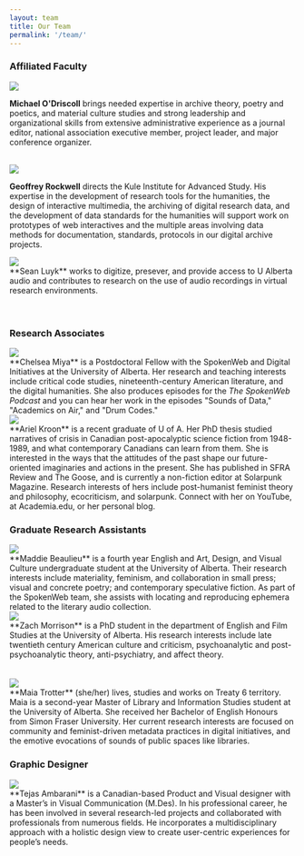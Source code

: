 ```yaml
---
layout: team
title: Our Team
permalink: '/team/'
---
```


### Affiliated Faculty

<div class = "figure bio">
  <img src="{{ '/img/bio/Mike.jpg' | absolute_url }}" />
</div>

**Michael O'Driscoll** brings needed expertise in archive theory, poetry and poetics, and material culture studies and strong leadership and organizational skills from extensive administrative experience as a journal editor, national association executive member, project leader, and major conference organizer. <br><br>




<div class = "figure bio">
  <img src="{{ '/img/bio/Rockwell.jpg' | absolute_url }}" />
</div>  

**Geoffrey Rockwell** directs the Kule Institute for Advanced Study.  His expertise in the development of research tools for the humanities, the design of interactive multimedia, the archiving of digital research data, and the development of data standards for the humanities will support work on prototypes of web interactives and the multiple areas involving data methods for documentation, standards, protocols in our digital archive projects.


<div class = "figure bio">
  <img src="{{ '/img/bio/Luyk.jpg' | absolute_url }}" />
</div> **Sean Luyk** works to digitize, presever, and provide access to U Alberta audio and contributes to research on the use of audio recordings in virtual research environments.<br><br><br>

### Research Associates  

<div class = "figure bio">
  <img src="{{ '/img/bio/Miya.jpg' | absolute_url }}" />
</div>**Chelsea Miya** is a Postdoctoral Fellow with the SpokenWeb and Digital Initiatives at the University of Alberta. Her research and teaching interests include critical code studies, nineteenth-century American literature, and the digital humanities. She also produces episodes for the <i>The SpokenWeb Podcast</i> and you can hear her work in the episodes "Sounds of Data," "Academics on Air," and "Drum Codes."

<div class = "figure bio">
  <img src="{{ '/img/bio/Kroon.jpg' | absolute_url }}" />
</div> **Ariel Kroon** is a recent graduate of U of A. Her PhD thesis studied narratives of crisis in Canadian post-apocalyptic science fiction from 1948-1989, and what contemporary Canadians can learn from them. She is interested in the ways that the attitudes of the past shape our future-oriented imaginaries and actions in the present. She has published in SFRA Review and The Goose, and is currently a non-fiction editor at Solarpunk Magazine. Research interests of hers include post-humanist feminist theory and philosophy, ecocriticism, and solarpunk. Connect with her on YouTube, at Academia.edu, or her personal blog.

### Graduate Research Assistants

<div class = "figure bio">
  <img src="{{ '/img/bio/Beaulieu.jpg' | absolute_url }}" />
</div> **Maddie Beaulieu** is a fourth year English and Art, Design, and Visual Culture undergraduate student at the University of Alberta. Their research interests include materiality, feminism, and collaboration in small press; visual and concrete poetry; and contemporary speculative fiction. As part of the SpokenWeb team, she assists with locating and reproducing ephemera related to the literary audio collection.

<div class = "figure bio">
  <img src="{{ '/img/bio/Morrison.jpg' | absolute_url }}" />
</div> **Zach Morrison** is a PhD student in the department of English and Film Studies at the University of Alberta. His research interests include late twentieth century American culture and criticism, psychoanalytic and post-psychoanalytic theory, anti-psychiatry, and affect theory.
<br><br><br>

<div class = "figure bio">
  <img src="{{ '/img/bio/Trotter.jpg' | absolute_url }}" />
</div>
**Maia Trotter** (she/her) lives, studies and works on Treaty 6 territory. Maia is a second-year Master of Library and Information Studies student at the University of Alberta. She received her Bachelor of English Honours from Simon Fraser University. Her current research interests are focused on community and feminist-driven metadata practices in digital initiatives, and the emotive evocations of sounds of public spaces like libraries.

### Graphic Designer

<div class = "figure bio">
  <img src="{{ '/img/bio/Ambarani.jpg' | absolute_url }}" />
</div> **Tejas Ambarani** is a Canadian-based Product and Visual designer with a Master’s in Visual Communication (M.Des). In his professional career, he has been involved in several research-led projects and collaborated with professionals from numerous fields. He incorporates a multidisciplinary approach with a holistic design view to create user-centric experiences for people’s needs.